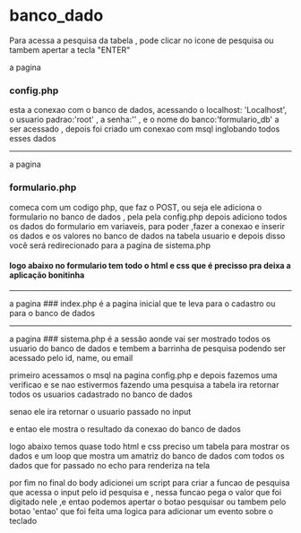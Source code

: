 # banco_dado

Para acessa a pesquisa da tabela , pode clicar no icone de pesquisa ou tambem apertar a tecla "ENTER"

a pagina 
### config.php
esta a conexao com o banco de dados,
acessando o localhost: 'Localhost', 
o usuario padrao:'root'
, a senha:''
, e o nome do banco:'formulario_db'
a ser acessado
, depois foi criado um conexao com msql inglobando todos esses dados

<hr>

a pagina
### formulario.php
comeca com um codigo php, que faz o POST, ou seja ele adiciona o formulario no banco de dados , pela pela config.php
depois adiciono todos os dados do formulario em variaveis, para poder ,fazer a conexao e inserir os dados e  os valores no banco de dados na tabela usuario
 e depois disso você será redirecionado para a pagina de sistema.php
 
 #### logo abaixo no formulario tem todo o html e css que é precisso pra deixa a aplicação bonitinha
 
 <hr>
 a pagina
### index.php
 é a pagina inicial que te leva para o cadastro ou para o banco de dados
 
 
 <hr>
 a pagina
### sistema.php
 é a sessão aonde vai ser mostrado todos os usuario do banco de dados e tembem a barrinha de pesquisa podendo ser acessado pelo id, name, ou email
 
 primeiro acessamos o msql na pagina config.php
 e depois fazemos uma verificao e se nao estivermos fazendo uma pesquisa
 a tabela ira retornar todos os usuarios cadastrado no banco de dados
 
 senao ele ira retornar o usuario passado no input
 
 e entao ele mostra o resultado da conexao do banco de dados
 
 logo abaixo temos quase todo html e css preciso  um tabela para mostrar os dados e um loop que mostra um amatriz do banco de dados com todos os dados que for passado no echo para renderiza na tela
 
 
 por fim no final do body adicionei um script para criar a funcao de pesquisa que acessa o input  pelo id pesquisa e , nessa funcao pega o valor que foi digitado nele ,e entao podemos apertar o botao pesquisar ou tambem pelo botao 'entao' que foi feita uma logica para adicionar um evento sobre o teclado
